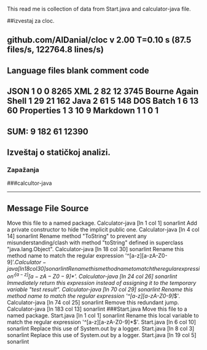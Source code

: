 This read me is collection of data from Start.java  and calculator-java file.

##izvestaj za cloc.

github.com/AlDanial/cloc v 2.00  T=0.10 s (87.5 files/s, 122764.8 lines/s)
--------------------------------------------------------------------------------
Language                      files          blank        comment           code
--------------------------------------------------------------------------------
JSON                              1              0              0           8265
XML                               2             82             12           3745
Bourne Again Shell                1             29             21            162
Java                              2             61              5            148
DOS Batch                         1              6             13             60
Properties                        1              3             10              9
Markdown                          1              1              0              1
--------------------------------------------------------------------------------
SUM:                              9            182             61          12390
--------------------------------------------------------------------------------


## Izveštaj o statičkoj analizi.
### Zapažanja

###calcultor-java

----------------------------------------------------------------------------------------------------------------------------------------------------------------------------------
Message                                                                                                                               File                             Source
----------------------------------------------------------------------------------------------------------------------------------------------------------------------------------
Move this file to a named package.                                                                                                    Calculator-java [ln 1 col 1]     sonarlint
Add a private constructor to hide the implicit public one.                                                                            Calculator-java [ln 4 col 14]    sonarlint
Rename method "ToString" to prevent any misunderstanding/clash with method "toString" defined in superclass "java.lang.Object".       Calculator-java [ln 18 col 30]   sonarlint
Rename this method name to match the regular expression '^[a-z][a-zA-Z0-9]*$'.                                                        Calculator-java [ln 18 col 30]   sonarlint
Rename this method name to match the regular expression '^[a-z][a-zA-Z0-9]*$'.                                                        Calculator-java [ln 24 col 26]   sonarlint
Immediately return this expression instead of assigning it to the temporary variable "test result".                                    Calculator-java [ln 70 col 29]   sonarlint
Rename this method name to match the regular expression '^[a-z][a-zA-Z0-9]*$'.                                                        Calculator-java [ln 74 col 25]   sonarlint
Remove this redundant jump.                                                                                                           Calculator-java [ln 183 col 13]  sonarlint
###Start.java
Move this file to a named package.                                                                                                    Start.java      [ln 1 col 1]     sonarlint
Rename this local variable to match the regular expression '^[a-z][a-zA-Z0-9]*$'.                                                     Start.java      [ln 6 col 10]    sonarlint
Replace this use of System.out by a logger.                                                                                           Start.java      [ln 8 col 3]     sonarlint
Replace this use of System.out by a logger.                                                                                           Start.java      [ln 19 col 5]    sonarlint


